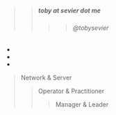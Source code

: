 

> 
>> ##### toby at sevier dot me
>>>> ###### @tobysevier

-
-
-

> Network & Server
>> Operator & Practitioner
>>> Manager & Leader

